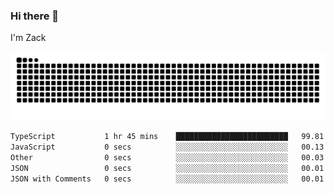 ### Hi there 👋
I'm Zack

![](https://raw.githubusercontent.com/z4cki/z4cki/refs/heads/output/github-contribution-grid-snake.svg)
<!--START_SECTION:waka-->

```txt
TypeScript           1 hr 45 mins    █████████████████████████   99.81 %
JavaScript           0 secs          ░░░░░░░░░░░░░░░░░░░░░░░░░   00.13 %
Other                0 secs          ░░░░░░░░░░░░░░░░░░░░░░░░░   00.03 %
JSON                 0 secs          ░░░░░░░░░░░░░░░░░░░░░░░░░   00.01 %
JSON with Comments   0 secs          ░░░░░░░░░░░░░░░░░░░░░░░░░   00.01 %
```

<!--END_SECTION:waka-->

